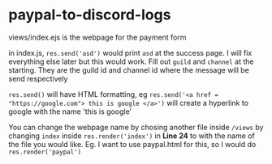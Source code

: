 # paypal-to-discord-logs

views/index.ejs is the webpage for the payment form

in index.js, `res.send('asd')` would print `asd` at the success page. I will fix everything else later but this would work. Fill out `guild` and `channel` at the starting. They are the guild id and channel id where the message will be send respectively



`res.send()` will have HTML formatting, eg `res.send('<a href = "https://google.com"> this is google </a>')` will create a hyperlink to google with the name 'this is google'


You can change the webpage name by chosing another file inside `/views` by changing `index` inside `res.render('index')` in **Line 24** to with the name of the file you would like. Eg. I want to use paypal.html for this, so I would do `res.render('paypal')`
